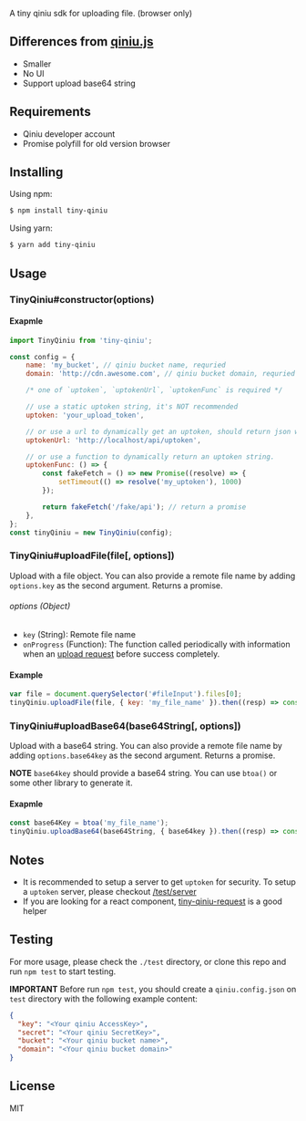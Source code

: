 A tiny qiniu sdk for uploading file. (browser only)

## Differences from [qiniu.js](https://github.com/iwillwen/qiniu.js)

- Smaller
- No UI
- Support upload base64 string

## Requirements

- Qiniu developer account
- Promise polyfill for old version browser


## Installing

Using npm:

```bash
$ npm install tiny-qiniu
```

Using yarn:

```bash
$ yarn add tiny-qiniu
```

## Usage

### TinyQiniu#constructor(options)

#### Exapmle

```js
import TinyQiniu from 'tiny-qiniu';

const config = {
    name: 'my_bucket', // qiniu bucket name, requried
    domain: 'http://cdn.awesome.com', // qiniu bucket domain, requried

    /* one of `uptoken`, `uptokenUrl`, `uptokenFunc` is required */

    // use a static uptoken string, it's NOT recommended
    uptoken: 'your_upload_token',

    // or use a url to dynamically get an uptoken, should return json with `{ uptoken: 'uptoken_from_server' }`
    uptokenUrl: 'http://localhost/api/uptoken',

    // or use a function to dynamically return an uptoken string.
    uptokenFunc: () => {
        const fakeFetch = () => new Promise((resolve) => {
            setTimeout(() => resolve('my_uptoken'), 1000)
        });

        return fakeFetch('/fake/api'); // return a promise
    },
};
const tinyQiniu = new TinyQiniu(config);
```

### TinyQiniu#uploadFile(file[, options])

Upload with a file object. You can also provide a remote file name by adding `options.key` as the second argument. Returns a promise.

###### options (Object)

- `key` (String): Remote file name
- `onProgress` (Function): The function called periodically with information when an [upload request](https://developer.mozilla.org/en-US/docs/Web/API/XMLHttpRequestEventTarget/onprogress) before success completely.

#### Example

```js
var file = document.querySelector('#fileInput').files[0];
tinyQiniu.uploadFile(file, { key: 'my_file_name' }).then((resp) => console.log(resp.url));
```

### TinyQiniu#uploadBase64(base64String[, options])

Upload with a base64 string. You can also provide a remote file name by adding `options.base64key` as the second argument. Returns a promise.

**NOTE** `base64key` should provide a base64 string. You can use `btoa()` or some other library to generate it.

#### Exapmle

```js
const base64Key = btoa('my_file_name');
tinyQiniu.uploadBase64(base64String, { base64key }).then((resp) => console.log(resp.url));
```

## Notes

- It is recommended to setup a server to get `uptoken` for security. To setup a `uptoken` server, please checkout [/test/server](/test/server.js)
- If you are looking for a react component, [tiny-qiniu-request](https://github.com/die-welle/tiny-qiniu-request) is a good helper


## Testing

For more usage, please check the `./test` directory, or clone this repo and run `npm test` to start testing.

**IMPORTANT** Before run `npm test`, you should create a `qiniu.config.json` on `test` directory with the following example content:

```json
{
  "key": "<Your qiniu AccessKey>",
  "secret": "<Your qiniu SecretKey>",
  "bucket": "<Your qiniu bucket name>",
  "domain": "<Your qiniu bucket domain>"
}
```


## License

MIT
